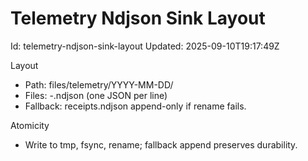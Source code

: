 # Telemetry Ndjson Sink Layout

Id: telemetry-ndjson-sink-layout
Updated: 2025-09-10T19:17:49Z

Layout
- Path: files/telemetry/YYYY-MM-DD/
- Files: <epoch>-<receiptSha>.ndjson (one JSON per line)
- Fallback: receipts.ndjson append-only if rename fails.

Atomicity
- Write to tmp, fsync, rename; fallback append preserves durability.
